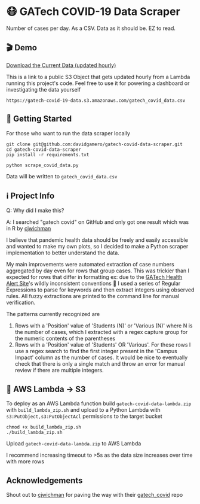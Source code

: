 # 😷 GATech COVID-19 Data Scraper
Number of cases per day. As a CSV. Data as it should be. EZ to read.
## 🎬 Demo

[Download the Current Data (updated hourly)](https://gatech-covid-19-data.s3.amazonaws.com/gatech_covid_data.csv)

This is a link to a public S3 Object that gets updated hourly from a Lambda running this project's code. Feel free to use it for powering a dashboard or investigating the data yourself
```
https://gatech-covid-19-data.s3.amazonaws.com/gatech_covid_data.csv
```

## 🏁 Getting Started
For those who want to run the data scraper locally

```
git clone git@github.com:davidgamero/gatech-covid-data-scraper.git
cd gatech-covid-data-scraper
pip install -r requirements.txt
```

```
python scrape_covid_data.py
```
Data will be written to `gatech_covid_data.csv`

## ℹ️ Project Info
Q: Why did I make this?

A: I searched "gatech covid" on GitHub and only got one result which was in R by [cjwichman](https://github.com/cjwichman/gatech_covid)

I believe that pandemic health data should be freely and easily accessible and wanted to make my own plots, so I decided to make a Python scraper implementation to better understand the data.

My main improvements were automated extraction of case numbers aggregated by day even for rows that group cases. This was trickier than I expected for rows that differ in formatting ex: due to the [GATech Health Alert Site](https://health.gatech.edu/coronavirus/health-alerts)'s wildly inconsistent conventions 🤢 I used a series of Regular Expressions to parse for keywords and then extract integers using observed rules. All fuzzy extractions are printed to the command line for manual verification.

The patterns currently recognized are 
1) Rows with a 'Position' value of 'Students (N)' or 'Various (N)' where N is the number of cases, which I extracted with a regex capture group for the numeric contents of the parentheses
2) Rows with a 'Position' value of 'Students' OR 'Various'. For these rows I use a regex search to find the first integer present in the 'Campus Impact' column as the number of cases. It would be nice to eventually check that there is only a single match and throw an error for manual review if there are multiple integers.

## 💾 AWS Lambda -> S3
 To deploy as an AWS Lambda function build `gatech-covid-data-lambda.zip` with `build_lambda_zip.sh` and upload to a Python Lambda with `s3:PutObject,s3:PutObjectAcl` permissions to the target bucket
```
chmod +x build_lambda_zip.sh
./build_lambda_zip.sh
```

Upload `gatech-covid-data-lambda.zip` to AWS Lambda

I recommend increasing timeout to >5s as the data size increases over time with more rows

## Acknowledgements
Shout out to [cjwichman](https://github.com/cjwichman/gatech_covid) for paving the way with their [gatech_covid](https://github.com/cjwichman/gatech_covid) repo